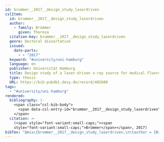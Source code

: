 ```yaml
---
id: brummer__2017__design_study_laserdriven
cslItem:
  id: brummer__2017__design_study_laserdriven
  author:
    - family: Brümmer
      given: Theresa
  citation-key: brummer__2017__design_study_laserdriven
  genre: Doctoral dissertation
  issued:
    date-parts:
      - - "2017"
  keyword: "#university/uni-hamburg"
  language: en
  publisher: Universität Hamburg
  title: Design study of a laser-driven x-ray source for medical fluorescence imaging
  type: thesis
  URL: https://bib-pubdb1.desy.de/record/402600
tags:
  - "#university/uni-hamburg"
rendered:
  bibliography: |-
    <span class="csl-bib-body">
      <span data-csl-entry-id="brummer__2017__design_study_laserdriven" class="csl-entry"><span class='author-bib'>Brümmer</span>. <span class='date-bib'>(2017)</span>. <span class='title'><i><b><span style="font-style:normal;">Design study of a laser-driven x-ray source for medical fluorescence imaging</span></b></i></span> [Doctoral dissertation, Universität Hamburg]. <span class='URL'><a href='https://bib-pubdb1.desy.de/record/402600'>LINK</a></span></span>
    </span>
  citation: >-
    (<span style="font-variant:small-caps;"><span
    style="font-variant:small-caps;">Brümmer</span></span>, 2017)
bibTex: "@misc{brummer__2017__design_study_laserdriven,\n\tauthor = {Br{\\\" u}mmer, Theresa},\n\tyear = {2017},\n\tschool = {Universit{\\\" a}t Hamburg},\n\ttitle = {Design study of a laser-driven x-ray source for medical fluorescence imaging},\n\ttype = {Doctoral dissertation},\n\turl = {https://bib-pubdb1.desy.de/record/402600},\n}\n\n"
---
```

